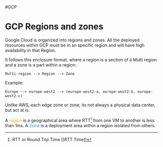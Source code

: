 #GCP 

# GCP Regions and zones

Google Cloud is organized into regions and zones. All the deployed resources within GCP must be in an specific region and will have high availability in that Region. 


It follows this enclosure format, where a region is a section of a Multi region and a zone is a part within a region: 
```
Multi-region --> Region --> Zone
```

Example: 

```
Europe --> europe-west2 --> (europe-west2-a, europe-west2-b, europe-west2-c)
```

Unlike AWS, each edge zone or zone, its not always a physical data center, but act at is. 


A <span style="color:orange;">region</span> is a geographical area where RTT[^1] from one VM to another is less than 1ms. 
A <span style="color:DodgerBlue;">Zone</span> is a deployment area within a region isolated from others.




[^1]: RTT or Round Trip Time [[RTT Time]]